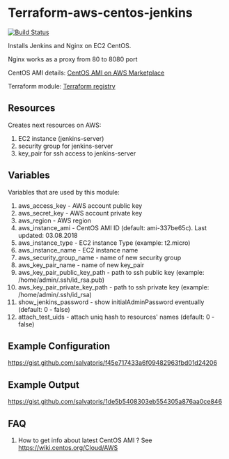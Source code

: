 Terraform-aws-centos-jenkins
======

[![Build Status](https://travis-ci.org/salvatoris/terraform-aws-centos-jenkins.svg?branch=master)](https://travis-ci.org/salvatoris/terraform-aws-centos-jenkins)

Installs Jenkins and Nginx on EC2 CentOS.

Nginx works as a proxy from 80 to 8080 port

CentOS AMI details: [CentOS AMI on AWS Marketplace](https://aws.amazon.com/marketplace/pp/B00O7WM7QW?ref=cns_1clkPro)

Terraform module: [Terraform registry](https://registry.terraform.io/modules/sorenrix/centos-jenkins/aws)

Resources
------
Creates next resources on AWS:
1. EC2 instance (jenkins-server)
2. security group for jenkins-server
3. key_pair for ssh access to jenkins-server

Variables
------
Variables that are used by this module:
1. aws_access_key - AWS account public key
2. aws_secret_key - AWS account private key
3. aws_region - AWS region
4. aws_instance_ami - CentOS AMI ID (default: ami-337be65c). Last updated: 03.08.2018
5. aws_instance_type - EC2 instance Type (example: t2.micro)
6. aws_instance_name - EC2 instance name
7. aws_security_group_name - name of new security group
8. aws_key_pair_name - name of new key_pair
9. aws_key_pair_public_key_path - path to ssh public key (example: /home/admin/.ssh/id_rsa.pub)
10. aws_key_pair_private_key_path - path to ssh private key (example: /home/admin/.ssh/id_rsa)
11. show_jenkins_password - show initialAdminPassword eventually (default: 0 - false) 
12. attach_test_uids - attach uniq hash to resources' names (default: 0 - false) 

Example Configuration
------
https://gist.github.com/salvatoris/f45e717433a6f09482963fbd01d24206

Example Output
------
https://gist.github.com/salvatoris/1de5b5408303eb554305a876aa0ce846

FAQ
-----
1. How to get info about latest CentOS AMI ?
See https://wiki.centos.org/Cloud/AWS
